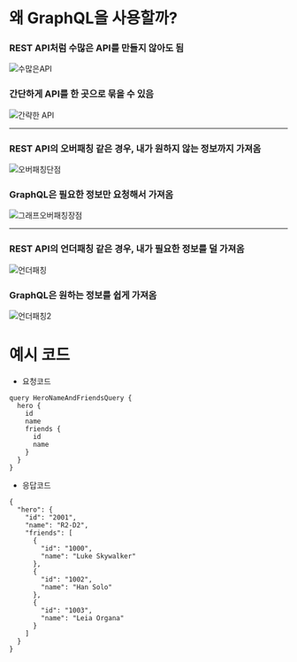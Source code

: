 # 왜 GraphQL을 사용할까?

### REST API처럼 수많은 API를 만들지 않아도 됨
![수많은API](https://github.com/pyoja/graphql-study/assets/113084653/9c75d8ae-83de-41b0-b077-e8e2db3f51b3)

### 간단하게 API를 한 곳으로 묶을 수 있음
![간략한 API](https://github.com/pyoja/graphql-study/assets/113084653/72a6ba74-7739-4a9b-a050-724a536be75a)

---

### REST API의 오버패칭 같은 경우, 내가 원하지 않는 정보까지 가져옴
![오버패칭단점](https://github.com/pyoja/graphql-study/assets/113084653/673f4603-23d7-47b1-ba99-773298663a40)

### GraphQL은 필요한 정보만 요청해서 가져옴
![그래프오버패칭장점](https://github.com/pyoja/graphql-study/assets/113084653/37c774a0-eeca-4c70-9d58-415e4343e89a)

---

### REST API의 언더패칭 같은 경우, 내가 필요한 정보를 덜 가져옴
![언더패칭](https://github.com/pyoja/graphql-study/assets/113084653/6f56a227-61e3-4a42-b6ba-bc21d4054150)

### GraphQL은 원하는 정보를 쉽게 가져옴
![언더패칭2](https://github.com/pyoja/graphql-study/assets/113084653/80a2d6b2-2c09-4e97-b539-61ef8e76308a)

# 예시 코드

- 요청코드
```
query HeroNameAndFriendsQuery {
  hero {
    id
    name
    friends {
      id
      name
    }
  }
}
```

- 응답코드
```
{
  "hero": {
    "id": "2001",
    "name": "R2-D2",
    "friends": [
      {
        "id": "1000",
        "name": "Luke Skywalker"
      },
      {
        "id": "1002",
        "name": "Han Solo"
      },
      {
        "id": "1003",
        "name": "Leia Organa"
      }
    ]
  }
}
```
